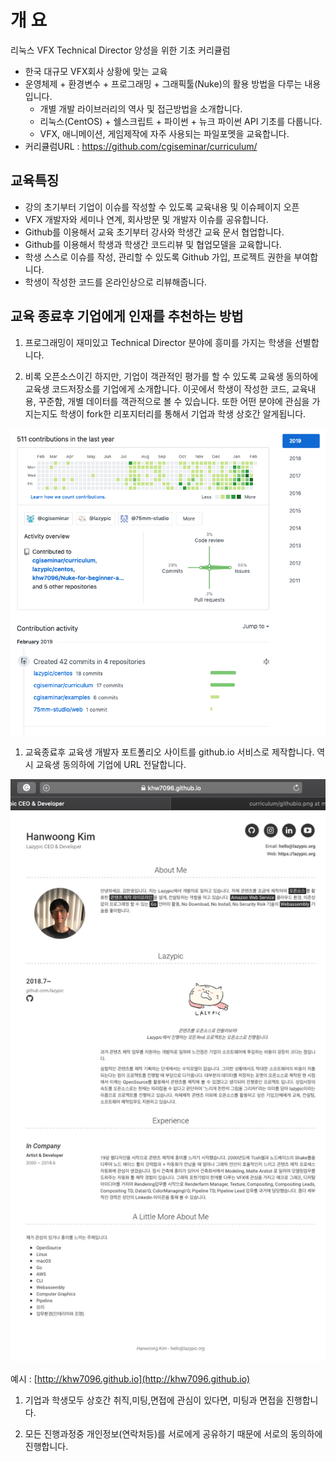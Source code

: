 # 개 요
리눅스 VFX Technical Director 양성을 위한 기초 커리큘럼

- 한국 대규모 VFX회사 상황에 맞는 교육
- 운영체제 + 환경변수 + 프로그래밍 + 그래픽툴(Nuke)의 활용 방법을 다루는 내용입니다.
	- 개별 개발 라이브러리의 역사 및 접근방법을 소개합니다.
	- 리눅스(CentOS) + 쉘스크립트 + 파이썬 + 뉴크 파이썬 API 기초를 다룹니다.
	- VFX, 애니메이션, 게임제작에 자주 사용되는 파일포멧을 교육합니다.
- 커리큘럼URL : https://github.com/cgiseminar/curriculum/

## 교육특징
- 강의 초기부터 기업이 이슈를 작성할 수 있도록 교육내용 및 이슈페이지 오픈
- VFX 개발자와 세미나 연계, 회사방문 및 개발자 이슈를 공유합니다.
- Github를 이용해서 교육 초기부터 강사와 학생간 교육 문서 협업합니다.
- Github를 이용해서 학생과 학생간 코드리뷰 및 협업모델을 교육합니다.
- 학생 스스로 이슈를 작성, 관리할 수 있도록 Github 가입, 프로젝트 권한을 부여합니다.
- 학생이 작성한 코드를 온라인상으로 리뷰해줍니다.

## 교육 종료후 기업에게 인재를 추천하는 방법
1. 프로그래밍이 재미있고 Technical Director 분야에 흥미를 가지는 학생을 선별합니다.

1. 비록 오픈소스이긴 하지만, 기업이 객관적인 평가를 할 수 있도록 교육생 동의하에 교육생 코드저장소를 기업에게 소개합니다. 이곳에서 학생이 작성한 코드, 교육내용, 꾸준함, 개별 데이터를 객관적으로 볼 수 있습니다. 또한 어떤 분야에 관심을 가지는지도 학생이 fork한 리포지터리를 통해서 기업과 학생 상호간 알게됩니다.

![github_contribution](../figures/github_contribution.png)

1. 교육종료후 교육생 개발자 포트폴리오 사이트를 github.io 서비스로 제작합니다. 역시 교육생 동의하에 기업에 URL 전달합니다. 

![githubio](../figures/githubio.png)

예시 : [http://khw7096.github.io](http://khw7096.github.io)

1. 기업과 학생모두 상호간 취직,미팅,면접에 관심이 있다면, 미팅과 면접을 진행합니다.

1. 모든 진행과정중 개인정보(연락처등)를 서로에게 공유하기 때문에 서로의 동의하에 진행합니다.
